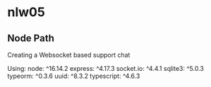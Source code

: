 # nlw05

## Node Path

Creating a Websocket based support chat

Using:
node: ^16.14.2
express: ^4.17.3
socket.io: ^4.4.1
sqlite3: ^5.0.3
typeorm: ^0.3.6
uuid: ^8.3.2
typescript: ^4.6.3
